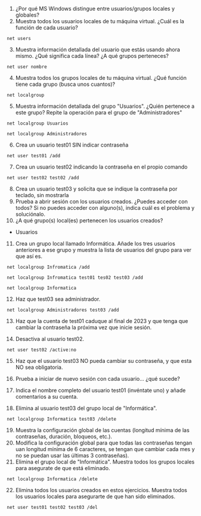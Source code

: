 1. ¿Por qué MS Windows distingue entre usuarios/grupos locales y globales?
2. Muestra todos los usuarios locales de tu máquina virtual. ¿Cuál es la función de cada usuario?
```
net users
```
3. Muestra información detallada del usuario que estás usando ahora mismo. ¿Qué significa cada línea? ¿A qué grupos perteneces?
```
net user nombre
```
4. Muestra todos los grupos locales de tu máquina virtual. ¿Qué función tiene cada grupo (busca unos cuantos)?
```
net localgroup
```
5. Muestra información detallada del grupo "Usuarios". ¿Quién pertenece a este grupo? Repite la operación para el grupo de "Administradores"
```
net localgroup Usuarios
```
```
net localgroup Administradores
```
6. Crea un usuario test01 SIN indicar contraseña
```
net user test01 /add
```
7. Crea un usuario test02 indicando la contraseña en el propio comando
```
net user test02 test02 /add
```
8. Crea un usuario test03 y solicita que se indique la contraseña por teclado, sin mostrarla
9. Prueba a abrir sesión con los usuarios creados. ¿Puedes acceder con todos? Si no puedes acceder con alguno(s), indica cuál es el problema y soluciónalo.
10. ¿A qué grupo(s) local(es) pertenecen los usuarios creados?
- Usuarios
11. Crea un grupo local llamado Informática. Añade los tres usuarios anteriores a ese grupo y muestra la lista de usuarios del grupo para ver que así es.
```
net localgroup Infromatica /add
```
```
net localgroup Infromatica test01 tes02 test03 /add
```
```
net localgroup Informatica
```
12. Haz que test03 sea administrador.
```
net localgroup Administradores test03 /add
```
13. Haz que la cuenta de test01 caduque al final de 2023 y que tenga que cambiar la contraseña la próxima vez que inicie sesión.

14. Desactiva al usuario test02.
```
net user test02 /active:no
```
15. Haz que el usuario test03 NO pueda cambiar su contraseña, y que esta NO sea obligatoria.

16. Prueba a iniciar de nuevo sesión con cada usuario... ¿qué sucede?
17. Indica el nombre completo del usuario test01 (invéntate uno) y añade comentarios a su cuenta.
18. Elimina al usuario test03 del grupo local de "Informática".
```
net localgroup Informatica test03 /delete
```
19. Muestra la configuración global de las cuentas (longitud mínima de las contraseñas, duración, bloqueos, etc.).
20. Modifica la configuración global para que todas las contraseñas tengan uan longitud mínima de 6 caracteres, se tengan que cambiar cada mes y no se puedan usar las últimas 3 contraseñas). 
21. Elimina el grupo local de "Informática". Muestra todos los grupos locales para asegurate de que está eliminado.
```
net localgroup Informatica /delete
```
22. Elimina todos los usuarios creados en estos ejercicios. Muestra todos los usuarios locales para asegurarte de que han sido eliminados.
```
net user test01 test02 test03 /del
```